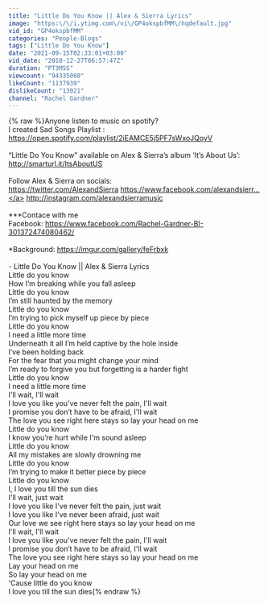 ```yaml
---
title: "Little Do You Know || Alex & Sierra Lyrics"
image: "https:\/\/i.ytimg.com\/vi\/GP4okspbfMM\/hqdefault.jpg"
vid_id: "GP4okspbfMM"
categories: "People-Blogs"
tags: ["Little Do You Know"]
date: "2021-09-15T02:33:01+03:00"
vid_date: "2018-12-27T06:57:47Z"
duration: "PT3M5S"
viewcount: "94335060"
likeCount: "1137939"
dislikeCount: "13021"
channel: "Rachel Gardner"
---
```

{% raw %}Anyone listen to music on spotify?<br />I created Sad Songs Playlist :<br /><a rel="nofollow" target="blank" href="https://open.spotify.com/playlist/2iEAMCE5j5PF7sWxoJQoyV">https://open.spotify.com/playlist/2iEAMCE5j5PF7sWxoJQoyV</a><br /><br />“Little Do You Know” available on Alex &amp; Sierra’s album ‘It’s About Us’: <a rel="nofollow" target="blank" href="http://smarturl.it/ItsAboutUS">http://smarturl.it/ItsAboutUS</a>  <br /><br /> Follow Alex &amp; Sierra on socials: <br /><a rel="nofollow" target="blank" href="https://twitter.com/AlexandSierra">https://twitter.com/AlexandSierra</a> <a rel="nofollow" target="blank" href="https://www.facebook.com/alexandsierr...">https://www.facebook.com/alexandsierr...</a> <a rel="nofollow" target="blank" href="http://instagram.com/alexandsierramusic">http://instagram.com/alexandsierramusic</a> <br /><br />***Contace with me <br />Facebook: <a rel="nofollow" target="blank" href="https://www.facebook.com/Rachel-Gardner-BI-301372474080462/">https://www.facebook.com/Rachel-Gardner-BI-301372474080462/</a><br /> <br />*Background: <a rel="nofollow" target="blank" href="https://imgur.com/gallery/feFrbxk">https://imgur.com/gallery/feFrbxk</a><br /><br />-  Little Do You Know || Alex &amp; Sierra Lyrics<br />Little do you know<br />How I’m breaking while you fall asleep<br />Little do you know<br />I’m still haunted by the memory<br />Little do you know<br />I’m trying to pick myself up piece by piece<br />Little do you know<br />I need a little more time<br />Underneath it all I’m held captive by the hole inside<br />I’ve been holding back<br />For the fear that you might change your mind<br />I’m ready to forgive you but forgetting is a harder fight<br />Little do you know<br />I need a little more time<br />I'll wait, I'll wait<br />I love you like you've never felt the pain, I'll wait<br />I promise you don’t have to be afraid, I'll wait<br />The love you see right here stays so lay your head on me<br />Little do you know<br />I know you’re hurt while I'm sound asleep<br />Little do you know<br />All my mistakes are slowly drowning me<br />Little do you know<br />I’m trying to make it better piece by piece<br />Little do you know<br />I, I love you till the sun dies<br />I'll wait, just wait<br />I love you like I've never felt the pain, just wait<br />I love you like I’ve never been afraid, just wait<br />Our love we see right here stays so lay your head on me<br />I'll wait, I'll wait<br />I love you like you've never felt the pain, I'll wait<br />I promise you don’t have to be afraid, I'll wait<br />The love you see right here stays so lay your head on me<br />Lay your head on me<br />So lay your head on me<br />'Cause little do you know<br />I love you till the sun dies{% endraw %}
